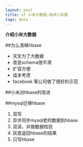 ```yaml
---
layout: post
title: sf 小米大数据-技术小实践
tags: data
---
```


**介绍小米大数据**

##为么青睐hbase

* 天生为了大数据
* 改变schema很平滑
* 扩容方便
* 成本考虑
* facebook 等公司做了很好的示范

##小米对hbase的改进

##mysql迁移hbase

1. 双写
2. 异步同步mysql老的数据到hbase
3. 双读，并做数据校验
4. 灰度返回hbase的结果
5. 只写hbase

